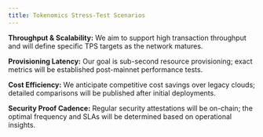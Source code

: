 ```yaml
---
title: Tokenomics Stress-Test Scenarios
---
```


**Throughput & Scalability:** We aim to support high transaction throughput and will define specific TPS targets as the network matures.

**Provisioning Latency:** Our goal is sub-second resource provisioning; exact metrics will be established post-mainnet performance tests.

**Cost Efficiency:** We anticipate competitive cost savings over legacy clouds; detailed comparisons will be published after initial deployments.

**Security Proof Cadence:** Regular security attestations will be on-chain; the optimal frequency and SLAs will be determined based on operational insights.

